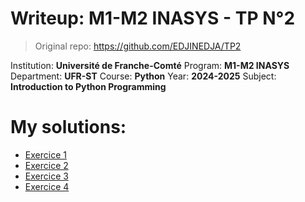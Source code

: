 # Writeup: M1-M2 INASYS - TP N°2 

> Original repo: https://github.com/EDJINEDJA/TP2

Institution: **Université de Franche-Comté**
Program: **M1-M2 INASYS**
Department: **UFR-ST**
Course: **Python**
Year: **2024-2025**
Subject: **Introduction to Python Programming**

# My solutions:

- [Exercice 1](exo1.md)
- [Exercice 2](exo2.md)
- [Exercice 3](exo3.md)
- [Exercice 4](exo4.md)
